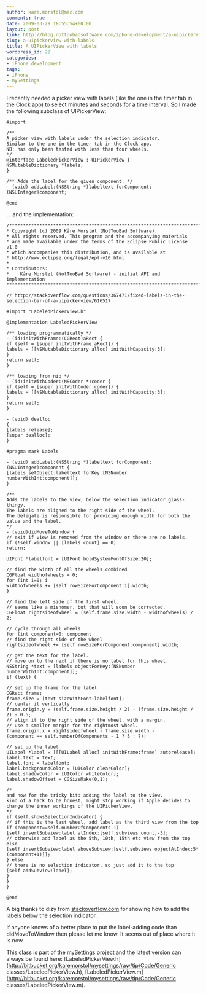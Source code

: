 ```yaml
---
author: kare.morstol@mac.com
comments: true
date: 2009-03-29 18:55:54+00:00
layout: post
link: http://blog.nottoobadsoftware.com/iphone-development/a-uipickerview-with-labels/
slug: a-uipickerview-with-labels
title: A UIPickerView with labels
wordpress_id: 22
categories:
- iPhone development
tags:
- iPhone
- mySettings
---
```


I recently needed a picker view with labels (like the one in the timer tab in the Clock app) to select minutes and seconds for a time interval. So I made the following subclass of UIPickerView:


    
    
    #import
    
    /**
    A picker view with labels under the selection indicator.
    Similar to the one in the timer tab in the Clock app.
    NB: has only been tested with less than four wheels.
    */
    @interface LabeledPickerView : UIPickerView {
    NSMutableDictionary *labels;
    }
    
    /** Adds the label for the given component. */
    - (void) addLabel:(NSString *)labeltext forComponent:(NSUInteger)component;
    
    @end
    



<!-- more -->... and the implementation:


    
    
    /*******************************************************************************
    * Copyright (c) 2009 Kåre Morstøl (NotTooBad Software).
    * All rights reserved. This program and the accompanying materials
    * are made available under the terms of the Eclipse Public License v1.0
    * which accompanies this distribution, and is available at
    * http://www.eclipse.org/legal/epl-v10.html
    *
    * Contributors:
    *    Kåre Morstøl (NotTooBad Software) - initial API and implementation
    *******************************************************************************/
    
    // http://stackoverflow.com/questions/367471/fixed-labels-in-the-selection-bar-of-a-uipickerview/616517
    
    #import "LabeledPickerView.h"
    
    @implementation LabeledPickerView
    
    /** loading programmatically */
    - (id)initWithFrame:(CGRect)aRect {
    if (self = [super initWithFrame:aRect]) {
    labels = [[NSMutableDictionary alloc] initWithCapacity:3];
    }
    return self;
    }
    
    /** loading from nib */
    - (id)initWithCoder:(NSCoder *)coder {
    if (self = [super initWithCoder:coder]) {
    labels = [[NSMutableDictionary alloc] initWithCapacity:3];
    }
    return self;
    }
    
    - (void) dealloc
    {
    [labels release];
    [super dealloc];
    }
    
    #pragma mark Labels
    
    - (void) addLabel:(NSString *)labeltext forComponent:(NSUInteger)component {
    [labels setObject:labeltext forKey:[NSNumber numberWithInt:component]];
    }
    
    /**
    Adds the labels to the view, below the selection indicator glass-thingy.
    The labels are aligned to the right side of the wheel.
    The delegate is responsible for providing enough width for both the value and the label.
    */
    - (void)didMoveToWindow {
    // exit if view is removed from the window or there are no labels.
    if (!self.window || [labels count] == 0)
    return;
    
    UIFont *labelfont = [UIFont boldSystemFontOfSize:20];
    
    // find the width of all the wheels combined
    CGFloat widthofwheels = 0;
    for (int i=0; i
    widthofwheels += [self rowSizeForComponent:i].width;
    }
    
    // find the left side of the first wheel.
    // seems like a misnomer, but that will soon be corrected.
    CGFloat rightsideofwheel = (self.frame.size.width - widthofwheels) / 2;
    
    // cycle through all wheels
    for (int component=0; component
    // find the right side of the wheel
    rightsideofwheel += [self rowSizeForComponent:component].width;
    
    // get the text for the label.
    // move on to the next if there is no label for this wheel.
    NSString *text = [labels objectForKey:[NSNumber numberWithInt:component]];
    if (text) {
    
    // set up the frame for the label
    CGRect frame;
    frame.size = [text sizeWithFont:labelfont];
    // center it vertically
    frame.origin.y = (self.frame.size.height / 2) - (frame.size.height / 2) - 0.5;
    // align it to the right side of the wheel, with a margin.
    // use a smaller margin for the rightmost wheel.
    frame.origin.x = rightsideofwheel - frame.size.width -
    (component == self.numberOfComponents - 1 ? 5 : 7);
    
    // set up the label
    UILabel *label = [[[UILabel alloc] initWithFrame:frame] autorelease];
    label.text = text;
    label.font = labelfont;
    label.backgroundColor = [UIColor clearColor];
    label.shadowColor = [UIColor whiteColor];
    label.shadowOffset = CGSizeMake(0,1);
    
    /*
    and now for the tricky bit: adding the label to the view.
    kind of a hack to be honest, might stop working if Apple decides to
    change the inner workings of the UIPickerView.
    */
    if (self.showsSelectionIndicator) {
    // if this is the last wheel, add label as the third view from the top
    if (component==self.numberOfComponents-1)
    [self insertSubview:label atIndex:[self.subviews count]-3];
    // otherwise add label as the 5th, 10th, 15th etc view from the top
    else
    [self insertSubview:label aboveSubview:[self.subviews objectAtIndex:5*(component+1)]];
    } else
    // there is no selection indicator, so just add it to the top
    [self addSubview:label];
    }
    }
    }
    
    @end
    



A big thanks to dizy from [stackoverflow.com](http://stackoverflow.com/questions/367471/fixed-labels-in-the-selection-bar-of-a-uipickerview#616517) for showing how to add the labels below the selection indicator.

If anyone knows of a better place to put the label-adding code than didMoveToWindow then please let me know. It seems out of place where it is now.

This class is part of the [mySettings project](http://bitbucket.org/karemorstol/mysettings/wiki/Home) and the latest version can always be found here: [LabeledPickerView.h](http://bitbucket.org/karemorstol/mysettings/raw/tip/Code/Generic classes/LabeledPickerView.h), [LabeledPickerView.m](http://bitbucket.org/karemorstol/mysettings/raw/tip/Code/Generic classes/LabeledPickerView.m).
